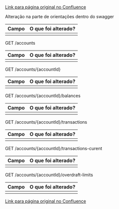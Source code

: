 [Link para página original no Confluence](https://openfinancebrasil.atlassian.net/wiki/spaces/OF/pages/207716898)

Alteração na parte de orientações dentro do swagger

| **Campo** | **O que foi alterado?** |
| --- | --- |
|  |  |

 GET /accounts

| **Campo** | **O que foi alterado?** |
| --- | --- |
|  |  |

 GET /accounts/{accountId}

| **Campo** | **O que foi alterado?** |
| --- | --- |
|  |  |

 GET /accounts/{accountId}/balances

| **Campo** | **O que foi alterado?** |
| --- | --- |
|  |  |

 GET /accounts/{accountId}/transactions

| **Campo** | **O que foi alterado?** |
| --- | --- |
|  |  |

 GET /accounts/{accountId}/transactions-curent

| **Campo** | **O que foi alterado?** |
| --- | --- |
|  |  |

 GET /accounts/{accountId}/overdraft-limits

| **Campo** | **O que foi alterado?** |
| --- | --- |
|  |  |

[Link para página original no Confluence](https://openfinancebrasil.atlassian.net/wiki/spaces/OF/pages/207716898)